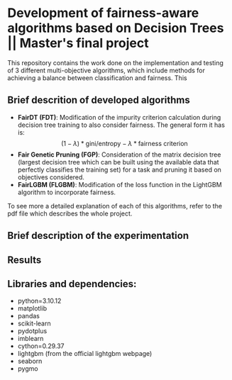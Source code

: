 # Development of fairness-aware algorithms based on Decision Trees || Master's final project 

This repository contains the work done on the implementation and testing of 3 different multi-objective algorithms, which include methods for achieving a balance between classification and fairness. This

## Brief descrition of developed algorithms
- **FairDT (FDT)**: Modification of the impurity criterion calculation during decision tree training to also consider fairness. The general form it has is: $$(1-\lambda) * \text{gini/entropy} - \lambda * \text{fairness criterion} $$
- **Fair Genetic Pruning (FGP)**: Consideration of the matrix decision tree (largest decision tree which can be built using the available data that perfectly classifies the training set) for a task and pruning it based on objectives considered.
- **FairLGBM (FLGBM)**: Modification of the loss function in the LightGBM algorithm to incorporate fairness.

To see more a detailed explanation of each of this algorithms, refer to the pdf file which describes the whole project.

## Brief description of the experimentation


## Results

## Libraries and dependencies:

- python=3.10.12
- matplotlib
- pandas
- scikit-learn
- pydotplus
- imblearn
- cython=0.29.37
- lightgbm (from the official lightgbm webpage)
- seaborn
- pygmo
<!-- conda create --name NAME conda-forge python=3.10.12 -->
<!-- conda activate NAME -->
<!-- pip install matplotlib -->
<!-- pip install pandas -->
<!-- pip install scikit-learn -->
<!-- pip install pydotplus -->
<!-- pip install imblearn -->
<!-- pip install cython=0.29.37 -->
<!-- execute build.sh inside /HyperparameterOptimization/models/FairDT -->
<!-- install lightgbm with cuda support from the lightgbm webpage -->
<!-- pip install seaborn -->
<!-- pip install pygmo -->
